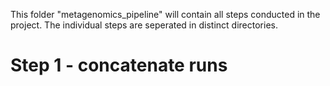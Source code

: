 This folder "metagenomics_pipeline" will contain all steps conducted in the project. 
The individual steps are seperated in distinct directories. 

# Step 1 - concatenate runs
